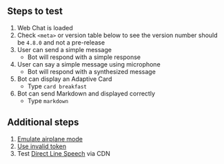## Steps to test

1. Web Chat is loaded
1. Check `<meta>` or version table below to see the version number should be `4.8.0` and not a pre-release
1. User can send a simple message
   - Bot will respond with a simple response
1. User can say a simple message using microphone
   - Bot will respond with a synthesized message
1. Bot can display an Adaptive Card
   - Type `card breakfast`
1. Bot can send Markdown and displayed correctly
   - Type `markdown`

## Additional steps

1. [Emulate airplane mode](index.html?customization=dljs-airplane-mode)
1. [Use invalid token](index.html?customization=dljs-bad-token)
1. Test [Direct Line Speech](index.html?customization=direct-line-speech) via CDN
